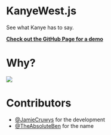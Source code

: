 # KanyeWest.js

See what Kanye has to say.

[**Check out the GitHub Page for a demo**](https://jamiecruwys.github.io/KanyeWest.js/)

# Why?

![](https://media.giphy.com/media/Q5wEEjz5qx5rG/giphy.gif)

# Contributors

* [@JamieCruwys](https://twitter.com/JamieCruwys) for the development
* [@TheAbsoluteBen](https://twitter.com/TheAbsoluteBen) for the name
